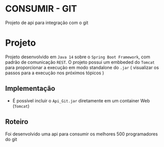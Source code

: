 # CONSUMIR - GIT

Projeto de api para integração com o git

# Projeto

Projeto desenvolvido em `Java 14` sobre o `Spring Boot Framework`, com padrão
de comunicação `REST`. O projeto possui um embbeded do `Tomcat` para
proporcionar a execução em modo standalone do `.jar` ( visualizar os passos para a execução 
nos próximos tópicos )

## Implementação

- É possível incluir o `Api_Git.jar` diretamente em um container Web (`Tomcat`)

## Roteiro
Foi desenvolvido uma api para consumir os melhores 500 programadores do git
